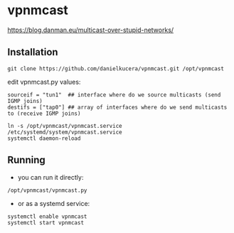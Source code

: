 # vpnmcast

https://blog.danman.eu/multicast-over-stupid-networks/

## Installation
```
git clone https://github.com/danielkucera/vpnmcast.git /opt/vpnmcast
```
edit vpnmcast.py values:
```
sourceif = "tun1"  ## interface where do we source multicasts (send IGMP joins)
destifs = ["tap0"] ## array of interfaces where do we send multicasts to (receive IGMP joins)
```
```
ln -s /opt/vpnmcast/vpnmcast.service /etc/systemd/system/vpnmcast.service
systemctl daemon-reload
```

## Running

* you can run it directly:
```
/opt/vpnmcast/vpnmcast.py
```
* or as a systemd service:
```
systemctl enable vpnmcast
systemctl start vpnmcast
```
